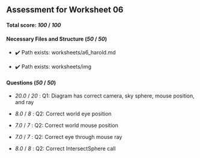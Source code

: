 
## Assessment for Worksheet 06

#### Total score: _100_ / _100_

#### Necessary Files and Structure (_50_ / _50_)

+ :heavy_check_mark: Path exists: worksheets/a6_harold.md

+ :heavy_check_mark: Path exists: worksheets/img



#### Questions (_50_ / _50_)

+ _20.0_ / _20_ : Q1: Diagram has correct camera, sky sphere, mouse position, and ray

    

+ _8.0_ / _8_ : Q2: Correct world eye position

    

+ _7.0_ / _7_ : Q2: Correct world mouse position

    

+ _7.0_ / _7_ : Q2: Correct eye through mouse ray

    

+ _8.0_ / _8_ : Q2: Correct IntersectSphere call

    


